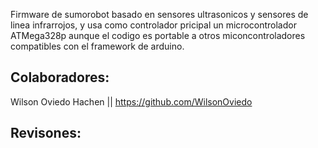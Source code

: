 Firmware de sumorobot basado en sensores ultrasonicos y
sensores de linea infrarrojos, y usa como controlador 
pricipal un microcontrolador ATMega328p aunque el codigo
es portable a otros miconcontroladores compatibles con 
el framework de arduino.

## Colaboradores:

Wilson Oviedo Hachen || https://github.com/WilsonOviedo

## Revisones:

